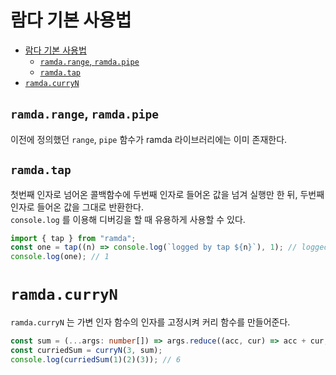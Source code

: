 # 람다 기본 사용법

- [람다 기본 사용법](#람다-기본-사용법)
  - [`ramda.range`, `ramda.pipe`](#ramdarange-ramdapipe)
  - [`ramda.tap`](#ramdatap)
- [`ramda.curryN`](#ramdacurryn)

## `ramda.range`, `ramda.pipe`

이전에 정의했던 `range`, `pipe` 함수가 ramda 라이브러리에는 이미 존재한다.

## `ramda.tap`

첫번째 인자로 넘어온 콜백함수에 두번째 인자로 들어온 값을 넘겨 실행만 한 뒤, 두번째 인자로 들어온 값을 그대로 반환한다.  
`console.log` 를 이용해 디버깅을 할 때 유용하게 사용할 수 있다.

```ts
import { tap } from "ramda";
const one = tap((n) => console.log(`logged by tap ${n}`), 1); // logged by tap 1
console.log(one); // 1
```

# `ramda.curryN`

`ramda.curryN` 는 가변 인자 함수의 인자를 고정시켜 커리 함수를 만들어준다.

```ts
const sum = (...args: number[]) => args.reduce((acc, cur) => acc + cur, 0);
const curriedSum = curryN(3, sum);
console.log(curriedSum(1)(2)(3)); // 6
```
